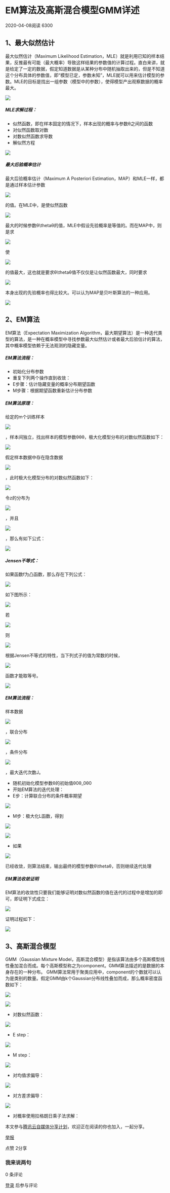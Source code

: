 # EM算法及高斯混合模型GMM详述

2020-04-08阅读 6300

## 1、最大似然估计

最大似然估计（Maximum Likelihood Estimation，MLE）就是利用已知的样本结果，反推最有可能（最大概率）导致这样结果的参数值的计算过程。直白来讲，就是给定了一定的数据，假定知道数据是从某种分布中随机抽取出来的，但是不知道这个分布具体的参数值，即“模型已定，参数未知”，MLE就可以用来估计模型的参数。MLE的目标是找出一组参数（模型中的参数），使得模型产出观察数据的概率最大。

![](assets/1637136132-de6b0640516472690df30636b2b2fc2f.png)

##### MLE求解过程：

*   似然函数，即在样本固定的情况下，样本出现的概率与参数θ之间的函数
*   对似然函数取对数
*   对数似然函数求导数
*   解似然方程

![](assets/1637136132-ffd9799bbc3aafb052895fc0f04986d3.png)

##### 最大后验概率估计

最大后验概率估计（Maximum A Posteriori Estimation，MAP）和MLE一样，都是通过样本估计参数

![](assets/1637136132-fc216086d4162cb46754fd5815e111cb.png)

的值。在MLE中，是使似然函数

![](assets/1637136132-3d4129d61fcfa421715ff9c87e288b5e.png)

最大的时候参数θ\\thetaθ的值，MLE中假设先验概率是等值的。而在MAP中，则是求

![](assets/1637136132-02b553ee97e64fc3eed4f34f46359da1.png)

使

![](assets/1637136132-09d2ca8339606465784b4cdc25b8d5b8.png)

的值最大，这也就是要求θ\\thetaθ值不仅仅是让似然函数最大，同时要求

![](assets/1637136132-02b553ee97e64fc3eed4f34f46359da1.png)

本身出现的先验概率也得比较大。可以认为MAP是贝叶斯算法的一种应用。

![](assets/1637136132-7ef31749d4db1931eccb35910ceab130.png)

## 2、EM算法

EM算法（Expectation Maximization Algorithm，最大期望算法）是一种迭代类型的算法，是一种在概率模型中寻找参数最大似然估计或者最大后验估计的算法，其中概率模型依赖于无法观测的隐藏变量。

##### EM算法流程：

*   初始化分布参数
*   重复下列两个操作直到收敛：
*   E步骤：估计隐藏变量的概率分布期望函数
*   M步骤：根据期望函数重新估计分布参数

##### EM算法原理：

给定的m个训练样本

![](assets/1637136132-71300e2c5419102663cdadb296a39eae.png)

，样本间独立，找出样本的模型参数θθθ，极大化模型分布的对数似然函数如下：

![](assets/1637136132-d904a42479f687b471e80a758254dc9c.png)

假定样本数据中存在隐含数据

![](assets/1637136132-d65c17ac387cccb30527c1ee1ac8ee5f.png)

，此时极大化模型分布的对数似然函数如下：

![](assets/1637136132-7eda9a6e52431b944b441bfebf88a7a9.png)

令z的分布为

![](assets/1637136132-4ca3ddec33c2189d0b09800aae42482c.png)

，并且

![](assets/1637136132-7c3ced022653017f3f5c3e1808600747.png)

，那么有如下公式：

![](assets/1637136132-0e40cc0cf79dbfd1ee948de2927c2f3c.png)

##### Jensen不等式：

如果函数f为凸函数，那么存在下列公式：

![](assets/1637136132-445ea17bdf8ab9b585d0a0871b869f0b.png)

如下图所示：

![](assets/1637136132-d5978cb8ecc6a1696a58801d661fb523.png)

若

![](assets/1637136132-bcfe333b5599e76d239a15ffbaa9a1e2.png)

则

![](assets/1637136132-09a07b70391fc664c293a62b29e13760.png)

根据Jensen不等式的特性，当下列式子的值为常数的时候，

![](assets/1637136132-f8c01ae76dad007c1fe03f0e37bbc40c.png)

函数才能取等号。

![](assets/1637136132-46a3474fd69bce23a8432322fd654f10.png)

##### EM算法流程：

样本数据

![](assets/1637136132-8abb880b38f41d65117173aeed3a2e38.png)

，联合分布

![](assets/1637136132-dc679319153dc4e9dcf5d72150fb58be.png)

，条件分布

![](assets/1637136132-6bf267ef0704b3b8d0481c2f8f43c9e4.png)

，最大迭代次数J。

*   随机初始化模型参数θ的初始值θ0θ\_0θ0​
*   开始EM算法的迭代处理：
*   E步：计算联合分布的条件概率期望

![](assets/1637136132-8ad452f90e35e54ded10ae8f4e0c1fb5.png)

*   M步：极大化L函数，得到

![](assets/1637136132-281aa5ea275657b829a119ceafe181a5.png)

![](assets/1637136132-73a460dab3384a10fc64b052f464f6e5.png)

*   如果

![](assets/1637136132-9effc845b91ab5aa6adf5fa86ce2ef3f.png)

已经收敛，则算法结束，输出最终的模型参数θ\\thetaθ，否则继续迭代处理

##### EM算法收敛证明

EM算法的收敛性只要我们能够证明对数似然函数的值在迭代的过程中是增加的即可，即证明下式成立：

![](assets/1637136132-e5237dacbe76b065d27a52e398ef12af.png)

证明过程如下：

![](assets/1637136132-f576e0f0c1acd0594f2d730b52d99f0a.png)

## 3、高斯混合模型

GMM（Gaussian Mixture Model，高斯混合模型）是指该算法由多个高斯模型线性叠加混合而成。每个高斯模型称之为component。GMM算法描述的是数据的本身存在的一种分布。 GMM算法常用于聚类应用中，component的个数就可以认为是类别的数量。假定GMM由k个Gaussian分布线性叠加而成，那么概率密度函数如下：

![](assets/1637136132-7df5f0bef07fa5e12d982119932bd447.png)

![](assets/1637136132-750666584467489905a19ef82d2da21a.png)

*   对数似然函数：

![](assets/1637136132-8cd049142022dc4a2aaac42d4716764c.png)

*   E step：

![](assets/1637136132-df5645dabd9014bcd1eeedac9c1f6197.png)

*   M step：

![](assets/1637136132-337650a5e32f001f8739ab616365cb1b.png)

*   对均值求偏导：

![](assets/1637136132-16970547768dbd97bb53a232e1af471c.png)

*   对方差求偏导：

![](assets/1637136132-c7914fe19da8f7f3c15b12a8db931bcf.png)

*   对概率使用拉格朗日乘子法求解：

本文参与[腾讯云自媒体分享计划](https://cloud.tencent.com/developer/support-plan)，欢迎正在阅读的你也加入，一起分享。

[举报](javascript:)

点赞 2分享

### 我来说两句

0 条评论

[登录](javascript:) 后参与评论